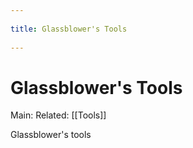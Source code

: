--- 
title: Glassblower's Tools 
---
# Glassblower's Tools
Main:
Related: [[Tools]]

Glassblower's tools
